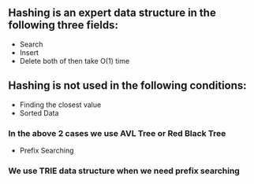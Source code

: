 ## Hashing is an expert data structure in the following three fields:

- Search
- Insert
- Delete
  both of then take O(1) time

## Hashing is not used in the following conditions:

- Finding the closest value
- Sorted Data

### In the above 2 cases we use AVL Tree or Red Black Tree

- Prefix Searching

### We use TRIE data structure when we need prefix searching
